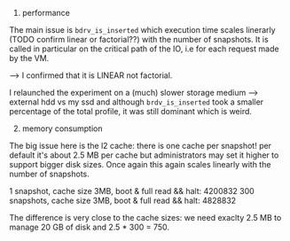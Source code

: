 1) performance

The main issue is `bdrv_is_inserted` which execution time scales linerarly
(TODO confirm linear or factorial??) with the number of snapshots. It is called
in particular on the critical path of the IO, i.e for each request made by the
VM.

--> I confirmed that it is LINEAR not factorial.

I relaunched the experiment on a (much) slower storage medium --> external hdd
vs my ssd and although `brdv_is_inserted` took a smaller percentage of the
total profile, it was still dominant which is weird.

2) memory consumption

The big issue here is the l2 cache: there is one cache per snapshot! per
default it's about 2.5 MB per cache but administrators may set it higher to
support bigger disk sizes. Once again this again scales linearly with the
number of snapshots. 

1 snapshot, cache size 3MB, boot & full read && halt: 4200832 
300 snapshots, cache size 3MB, boot & full read && halt: 4828832 

The difference is very close to the cache sizes: we need exaclty 2.5 MB to
manage 20 GB of disk and 2.5 * 300 = 750.
